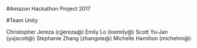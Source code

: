 #Amazon Hackathon Project 2017

#Team Unity

Christopher Jereza (cjjereza@)
Emily Lo (loemily@)
Scott Yu-Jan (yujscott@)
Stephanie Zhang (zhangste@)
Michelle Hamilton (michehm@)
